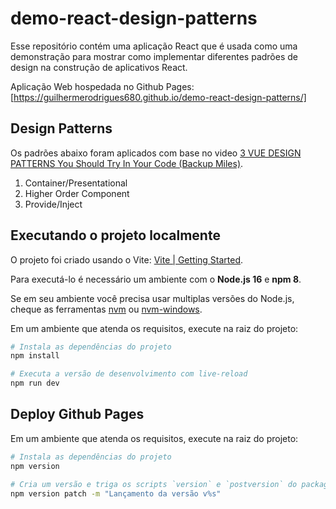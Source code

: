 # demo-react-design-patterns

Esse repositório contém uma aplicação React que é usada como uma demonstração para mostrar como implementar diferentes padrões de design na construção de aplicativos React.

Aplicação Web hospedada no Github Pages: [https://guilhermerodrigues680.github.io/demo-react-design-patterns/]

## Design Patterns

Os padrões abaixo foram aplicados com base no video [3 VUE DESIGN PATTERNS You Should Try In Your Code (Backup Miles)](https://youtu.be/e8AOeEAeoR8).

1. Container/Presentational
2. Higher Order Component
3. Provide/Inject

## Executando o projeto localmente

O projeto foi criado usando o Vite: [Vite | Getting Started](https://vitejs.dev/guide/#getting-started).

Para executá-lo é necessário um ambiente com o **Node.js 16** e **npm 8**.

Se em seu ambiente você precisa usar multiplas versões do Node.js, cheque as ferramentas [nvm](https://github.com/nvm-sh/nvm) ou [nvm-windows](https://github.com/coreybutler/nvm-windows).

Em um ambiente que atenda os requisitos, execute na raiz do projeto:

```sh
# Instala as dependências do projeto
npm install

# Executa a versão de desenvolvimento com live-reload
npm run dev
```

## Deploy Github Pages

Em um ambiente que atenda os requisitos, execute na raiz do projeto:

```sh
# Instala as dependências do projeto
npm version

# Cria um versão e triga os scripts `version` e `postversion` do package.json.
npm version patch -m "Lançamento da versão v%s"
```
